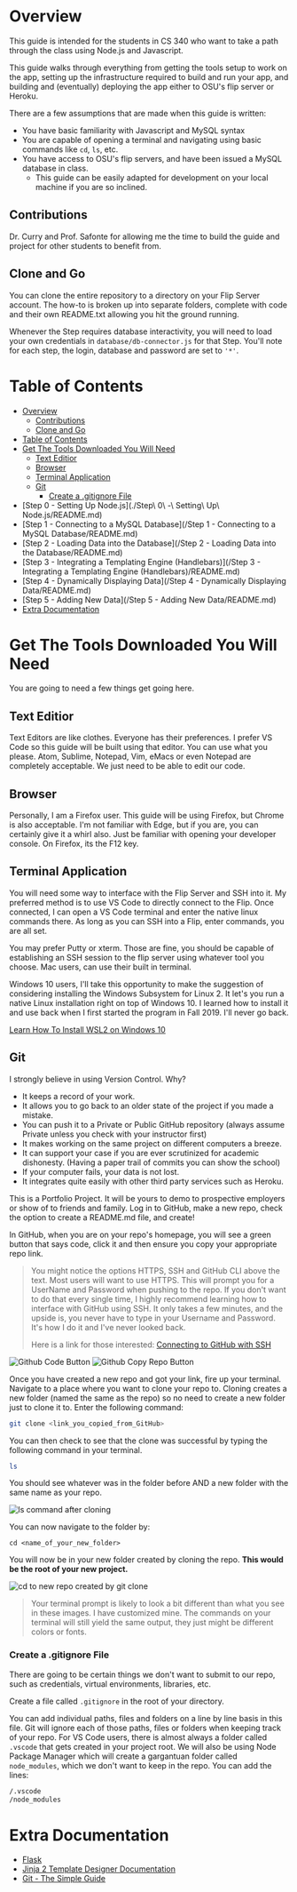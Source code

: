 # Overview

This guide is intended for the students in CS 340 who want to take a path through the class using Node.js and Javascript.

This guide walks through everything from getting the tools setup to work on the app, setting up the infrastructure required to build and run your app, and building and (eventually) deploying the app either to OSU's flip server or Heroku.

There are a few assumptions that are made when this guide is written:

- You have basic familiarity with Javascript and MySQL syntax
- You are capable of opening a terminal and navigating using basic commands like `cd`, `ls`, etc.
- You have access to OSU's flip servers, and have been issued a MySQL database in class. 
    - This guide can be easily adapted for development on your local machine if you are so inclined.

## Contributions

Dr. Curry and Prof. Safonte for allowing me the time to build the guide and project for other students to benefit from.

## Clone and Go

You can clone the entire repository to a directory on your Flip Server account. The how-to is broken up into separate folders, complete with code and their own README.txt allowing you hit the ground running.

Whenever the Step requires database interactivity, you will need to load your own credentials in `database/db-connector.js` for that Step. You'll note for each step, the login, database and password are set to `'*'`. 

# Table of Contents

- [Overview](#overview)
  - [Contributions](#contributions)
  - [Clone and Go](#clone-and-go)
- [Table of Contents](#table-of-contents)
- [Get The Tools Downloaded You Will Need](#step-1---get-the-tools-downloaded-you-will-need)
  - [Text Editior](#text-editior)
  - [Browser](#browser)
  - [Terminal Application](#terminal-application)
  - [Git](#git)
    - [Create a .gitignore File](#create-a-.gitignore-file)
- [Step 0 - Setting Up Node.js](./Step\ 0\ -\ Setting\ Up\ Node.js/README.md)
- [Step 1 - Connecting to a MySQL Database](/Step 1 - Connecting to a MySQL Database/README.md)
- [Step 2 - Loading Data into the Database](/Step 2 - Loading Data into the Database/README.md)
- [Step 3 - Integrating a Templating Engine (Handlebars)](/Step 3 - Integrating a Templating Engine (Handlebars)/README.md)
- [Step 4 - Dynamically Displaying Data](/Step 4 - Dynamically Displaying Data/README.md)
- [Step 5 - Adding New Data](/Step 5 - Adding New Data/README.md)
- [Extra Documentation](#extra-documentation)

# Get The Tools Downloaded You Will Need

You are going to need a few things get going here.

## Text Editior

Text Editors are like clothes. Everyone has their preferences. I prefer VS Code so this guide will be built using that editor. You can use what you please. Atom, Sublime, Notepad, Vim, eMacs or even Notepad are completely acceptable. We just need to be able to edit our code.

## Browser

Personally, I am a Firefox user. This guide will be using Firefox, but Chrome is also acceptable. I'm not familiar with Edge, but if you are, you can certainly give it a whirl also. Just be familiar with opening your developer console. On Firefox, its the F12 key.

## Terminal Application

You will need some way to interface with the Flip Server and SSH into it. My preferred method is to use VS Code to directly connect to the Flip. Once connected, I can open a VS Code terminal and enter the native linux commands there. As long as you can SSH into a Flip, enter commands, you are all set.

You may prefer Putty or xterm. Those are fine, you should be capable of establishing an SSH session to the flip server using whatever tool you choose. Mac users, can use their built in terminal. 

Windows 10 users, I'll take this opportunity to make the suggestion of considering installing the Windows Subsystem for Linux 2. It let's you run a native Linux installation right on top of Windows 10. I learned how to install it and use back when I first started the program in Fall 2019. I'll never go back. 

[Learn How To Install WSL2 on Windows 10](https://docs.microsoft.com/en-us/windows/wsl/install-win10)

## Git

I strongly believe in using Version Control. Why?

- It keeps a record of your work.
- It allows you to go back to an older state of the project if you made a mistake.
- You can push it to a Private or Public GitHub repository (always assume Private unless you check with your instructor first)
- It makes working on the same project on different computers a breeze.
- It can support your case if you are ever scrutinized for academic dishonesty. (Having a paper trail of commits you can show the school)
- If your computer fails, your data is not lost.
- It integrates quite easily with other third party services such as Heroku.

This is a Portfolio Project. It will be yours to demo to prospective employers or show of to friends and family. Log in to GitHub, make a new repo, check the option to create a README.md file, and create!

In GitHub, when you are on your repo's homepage, you will see a green button that says code, click it and then ensure you copy your appropriate repo link.

> You might notice the options HTTPS, SSH and GitHub CLI above the text. Most users will want to use HTTPS. This will prompt you for a UserName and Password when pushing to the repo. If you don't want to do that every single time, I highly recommend learning how to interface with GitHub using SSH. It only takes a few minutes, and the upside is, you never have to type in your Username and Password. It's how I do it and I've never looked back.
>
> Here is a link for those interested: [Connecting to GitHub with SSH](https://docs.github.com/en/free-pro-team@latest/github/authenticating-to-github/connecting-to-github-with-ssh)

![Github Code Button](./assets/github_code_button.png)
![Github Copy Repo Button](./assets/github_copy_repo_link.png)

Once you have created a new repo and got your link, fire up your terminal. Navigate to a place where you want to clone your repo to. Cloning creates a new folder (named the same as the repo) so no need to create a new folder just to clone it to. Enter the following command:

```bash
git clone <link_you_copied_from_GitHub>
```

You can then check to see that the clone was successful by typing the following command in your terminal.

```bash
ls
```

You should see whatever was in the folder before AND a new folder with the same name as your repo.

![ls command after cloning](./assets/github_post_clone_ls.png)

You can now navigate to the folder by:

```cd <name_of_your_new_folder>```

You will now be in your new folder created by cloning the repo. **This would be the root of your new project.**

![cd to new repo created by git clone](./assets/github_post_clone_cd.png)

> Your terminal prompt is likely to look a bit different than what you see in these images. I have customized mine. The commands on your terminal will still yield the same output, they just might be different colors or fonts.

### Create a .gitignore File

There are going to be certain things we don't want to submit to our repo, such as credentials, virtual environments, libraries, etc.

Create a file called `.gitignore` in the root of your directory.

You can add individual paths, files and folders on a line by line basis in this file. Git will ignore each of those paths, files or folders when keeping track of your repo. For VS Code users, there is almost always a folder called `.vscode` that gets created in your project root. We will also be using Node Package Manager which will create a gargantuan folder called `node_modules`, which we don't want to keep in the repo. You can add the lines:

```bash
/.vscode
/node_modules
```

# Extra Documentation

- [Flask](https://flask.palletsprojects.com/en/1.1.x/)
- [Jinja 2 Template Designer Documentation](https://jinja.palletsprojects.com/en/2.11.x/templates/)
- [Git - The Simple Guide](https://rogerdudler.github.io/git-guide/)